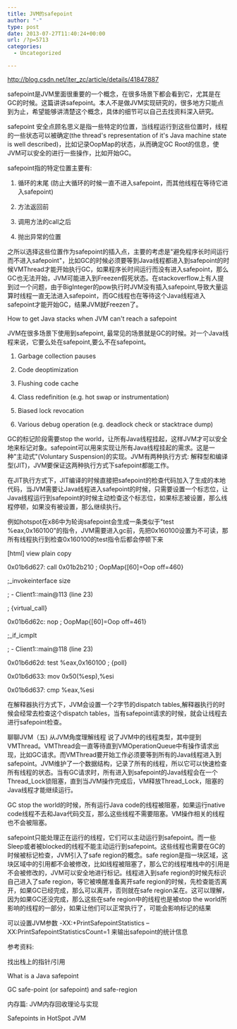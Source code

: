 ```yaml
---
title: JVM的safepoint
author: "-"
type: post
date: 2013-07-27T11:40:24+00:00
url: /?p=5713
categories:
  - Uncategorized

---
```

http://blog.csdn.net/iter_zc/article/details/41847887

safepoint是JVM里面很重要的一个概念，在很多场景下都会看到它，尤其是在GC的时候。这篇讲讲safepoint。本人不是做JVM实现研究的，很多地方只能点到为止，希望能够讲清楚这个概念，具体的细节可以自己去找资料深入研究。

safepoint 安全点顾名思义是指一些特定的位置，当线程运行到这些位置时，线程的一些状态可以被确定(the thread's representation of it's Java machine state is well described)，比如记录OopMap的状态，从而确定GC Root的信息，使JVM可以安全的进行一些操作，比如开始GC。

safepoint指的特定位置主要有:

  1. 循环的末尾 (防止大循环的时候一直不进入safepoint，而其他线程在等待它进入safepoint) 
  2. 方法返回前

  3. 调用方法的call之后

  4. 抛出异常的位置

之所以选择这些位置作为safepoint的插入点，主要的考虑是"避免程序长时间运行而不进入safepoint"，比如GC的时候必须要等到Java线程都进入到safepoint的时候VMThread才能开始执行GC，如果程序长时间运行而没有进入safepoint，那么GC也无法开始，JVM可能进入到Freezen假死状态。在stackoverflow上有人提到过一个问题，由于BigInteger的pow执行时JVM没有插入safepoint,导致大量运算时线程一直无法进入safepoint，而GC线程也在等待这个Java线程进入safepoint才能开始GC，结果JVM就Freezen了。

How to get Java stacks when JVM can't reach a safepoint

JVM在很多场景下使用到safepoint, 最常见的场景就是GC的时候。对一个Java线程来说，它要么处在safepoint,要么不在safepoint。
  
1. Garbage collection pauses
  
2. Code deoptimization
  
3. Flushing code cache
  
4. Class redefinition (e.g. hot swap or instrumentation)
  
5. Biased lock revocation
  
6. Various debug operation (e.g. deadlock check or stacktrace dump)

GC的标记阶段需要stop the world，让所有Java线程挂起，这样JVM才可以安全地来标记对象。safepoint可以用来实现让所有Java线程挂起的需求。这是一种"主动式"(Voluntary Suspension)的实现。JVM有两种执行方式: 解释型和编译型(JIT)，JVM要保证这两种执行方式下safepoint都能工作。

在JIT执行方式下，JIT编译的时候直接把safepoint的检查代码加入了生成的本地代码，当JVM需要让Java线程进入safepoint的时候，只需要设置一个标志位，让Java线程运行到safepoint的时候主动检查这个标志位，如果标志被设置，那么线程停顿，如果没有被设置，那么继续执行。

例如hotspot在x86中为轮询safepoint会生成一条类似于"test %eax,0x160100"的指令，JVM需要进入gc前，先把0x160100设置为不可读，那所有线程执行到检查0x160100的test指令后都会停顿下来

[html] view plain copy
  
0x01b6d627: call 0x01b2b210 ; OopMap{[60]=Oop off=460}
                                         
;_invokeinterface size
                                         
; - Client1::main@113 (line 23)
                                         
; {virtual_call}
   
0x01b6d62c: nop ; OopMap{[60]=Oop off=461}
                                         
;_if_icmplt
                                         
; - Client1::main@118 (line 23)
   
0x01b6d62d: test %eax,0x160100 ; {poll}
   
0x01b6d633: mov 0x50(%esp),%esi
   
0x01b6d637: cmp %eax,%esi

在解释器执行方式下，JVM会设置一个2字节的dispatch tables,解释器执行的时候会经常去检查这个dispatch tables，当有safepoint请求的时候，就会让线程去进行safepoint检查。

聊聊JVM（五) 从JVM角度理解线程 说了JVM中的线程类型，其中提到VMThread。VMThread会一直等待直到VMOperationQueue中有操作请求出现，比如GC请求。而VMThread要开始工作必须要等到所有的Java线程进入到safepoint。JVM维护了一个数据结构，记录了所有的线程，所以它可以快速检查所有线程的状态。当有GC请求时，所有进入到safepoint的Java线程会在一个Thread_Lock锁阻塞，直到当JVM操作完成后，VM释放Thread_Lock，阻塞的Java线程才能继续运行。

GC stop the world的时候，所有运行Java code的线程被阻塞，如果运行native code线程不去和Java代码交互，那么这些线程不需要阻塞。VM操作相关的线程也不会被阻塞。

safepoint只能处理正在运行的线程，它们可以主动运行到safepoint。而一些Sleep或者被blocked的线程不能主动运行到safepoint。这些线程也需要在GC的时候被标记检查，JVM引入了safe region的概念。safe region是指一块区域，这块区域中的引用都不会被修改，比如线程被阻塞了，那么它的线程堆栈中的引用是不会被修改的，JVM可以安全地进行标记。线程进入到safe region的时候先标识自己进入了safe region，等它被唤醒准备离开safe region的时候，先检查能否离开，如果GC已经完成，那么可以离开，否则就在safe region呆在。这可以理解，因为如果GC还没完成，那么这些在safe region中的线程也是被stop the world所影响的线程的一部分，如果让他们可以正常执行了，可能会影响标记的结果

可以设置JVM参数 -XX:+PrintSafepointStatistics –XX:PrintSafepointStatisticsCount=1 来输出safepoint的统计信息

参考资料:
  
找出栈上的指针/引用
  
What is a Java safepoint
  
GC safe-point (or safepoint) and safe-region

内存篇: JVM内存回收理论与实现

Safepoints in HotSpot JVM